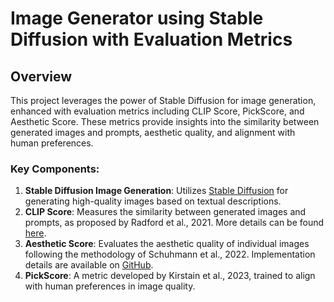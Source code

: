 # Image Generator using Stable Diffusion with Evaluation Metrics

## Overview

This project leverages the power of Stable Diffusion for image generation, enhanced with evaluation metrics including CLIP Score, PickScore, and Aesthetic Score. These metrics provide insights into the similarity between generated images and prompts, aesthetic quality, and alignment with human preferences.

### Key Components:
1. **Stable Diffusion Image Generation**: Utilizes [Stable Diffusion](https://huggingface.co/stabilityai/stable-diffusion-2-1) for generating high-quality images based on textual descriptions.
2. **CLIP Score**: Measures the similarity between generated images and prompts, as proposed by Radford et al., 2021. More details can be found [here](https://huggingface.co/yuvalkirstain/PickScore_v1).
3. **Aesthetic Score**: Evaluates the aesthetic quality of individual images following the methodology of Schuhmann et al., 2022. Implementation details are available on [GitHub](https://github.com/LAION-AI/aesthetic-predictor).
4. **PickScore**: A metric developed by Kirstain et al., 2023, trained to align with human preferences in image quality.

